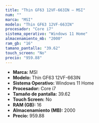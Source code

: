 ```yaml
---
title: "Thin GF63 12VF-663IN — MSI"
num: ""
marca: "MSI"
modelo: "Thin GF63 12VF-663IN"
procesador: "Core i7"
sistema_operativo: "Windows 11 Home"
almacenamiento_mb: "2000"
ram_gb: "16"
tamano_pantalla: "39.62"
touch_screen: "No"
precio: "959.88"
---
```

<ul>
<li><strong>Marca:</strong> MSI</li>
<li><strong>Modelo:</strong> Thin GF63 12VF-663IN</li>
<li><strong>Sistema Operativo:</strong> Windows 11 Home</li>
<li><strong>Procesador:</strong> Core i7 </li>
<li><strong>Tamaño de pantalla:</strong> 39.62</li>
<li><strong>Touch Screen:</strong> No</li>
<li><strong>RAM (GB):</strong> 16</li>
<li><strong>Almacenamiento (MB):</strong> 2000</li>
<li><strong>Precio:</strong> 959.88</li>
</ul>